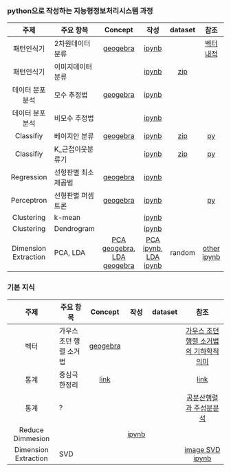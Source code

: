 ### python으로 작성하는 지능형정보처리시스템 과정
| 주제 | 주요 항목 | Concept | 작성 | dataset | 참조 |
| :---: | --- | :---: | :---: | :---: | :---: |
|패턴인식기|2차원데이터 분류|[geogebra](https://www.geogebra.org/classic/fdxfvbqb)|[ipynb](./02_패턴인식기_2차원데이터.ipynb)||[벡터내적](https://youtu.be/ZH79kAgC3I4)|
|패턴인식기|이미지데이터 분류||[ipynb](./02_패턴인식기_영상데이터.ipynb)|[zip](../../datas/digitimages_binary.zip)||
|데이터 분포 분석|모수 추정법|[geogebra](https://www.geogebra.org/classic/xkmassdx)|[ipynb](./03_데이터_통계로분석_모수추정.ipynb)|||
|데이터 분포 분석|비모수 추정법||[ipynb](./03_데이터_통계로분석_비모수추정.ipynb)|||
|Classifiy|베이지안 분류|[geogebra](https://www.geogebra.org/classic/ut3gfbea)|[ipynb](./4강_베이지안_분류기(Bayes_Classifier).ipynb)|[zip](../../datas/dataCh4_7.zip)|[py](./4_bayes_classifier.py)|
|Classifiy|K_근접이웃분류기||[ipynb](./5강_K_근접이웃분류기(kNN).ipynb)|[zip](../../datas/dataCh4_7.zip)|[py](./5_KNN_classifier.py)|
|Regression|선형판별 최소제곱법|[geogebra](https://www.geogebra.org/classic/vvp5tpzc)|[ipynb](./6강_선형판별함수_최소제곱법.ipynb)|||
|Perceptron|선형판별 퍼셉트론|[geogebra](https://www.geogebra.org/classic/vvp5tpzc)|[ipynb](./6강_선형판별함수_퍼셉트론.ipynb)||[py](./6_perceptron_classifier.py)|
|Clustering|k-mean||[ipynb](./7강_군집화_kmeans.ipynb)|||
|Clustering|Dendrogram||[ipynb](./7강_군집화_Dendrogram.ipynb)|||
|Dimension Extraction| PCA, LDA | [PCA geogebra](https://www.geogebra.org/classic/pvsf8wpv), [LDA geogebra](https://www.geogebra.org/classic/mxmxaaac) |[PCA ipynb](./9%EA%B0%95_PCA.ipynb), [LDA ipynb](./9%EA%B0%95_LDA.ipynb) | random | [other ipynb](https://github.com/insightcampus/sesac-nlp/blob/main/ipynb/16%20%E1%84%89%E1%85%B5%E1%86%AF%E1%84%89%E1%85%B3%E1%86%B8%20-%20%E1%84%8E%E1%85%A1%E1%84%8B%E1%85%AF%E1%86%AB%E1%84%8E%E1%85%AE%E1%86%A8%E1%84%89%E1%85%A9.ipynb) |

### 기본 지식
| 주제 | 주요 항목 | Concept | 작성 | dataset | 참조 |
| :---: | --- | :---: | :---: | :---: | :---: |
|벡터|가우스 조던 행렬 소거법|[geogebra](https://www.geogebra.org/classic/nwppwpsx)|||[가우스 조던 행렬 소거법의 기하학적 의미](https://youtu.be/Ov7fetr-qg8)|
|통계|중심극한정리|[link](https://onlinestatbook.com/stat_sim/sampling_dist/index.html)|||[link](https://youtu.be/lLvV4r7bSqQ)|
|통계|?||||[공분산행렬과 주성분분석](https://youtu.be/YEdscCNsinUㄴ)|
|Reduce Dimmesion|||[ipynb](./reduce_dimension.ipynb)|||
|Dimension Extraction|SVD||||[image SVD ipynb](https://github.com/insightcampus/sesac-nlp/blob/main/ipynb/14%20%E1%84%89%E1%85%B5%E1%86%AF%E1%84%89%E1%85%B3%E1%86%B8%20-%20%E1%84%89%E1%85%A5%E1%86%AB%E1%84%92%E1%85%A7%E1%86%BC%E1%84%83%E1%85%A2%E1%84%89%E1%85%AE%20%E1%84%80%E1%85%B5%E1%84%8E%E1%85%A9.ipynb)|
